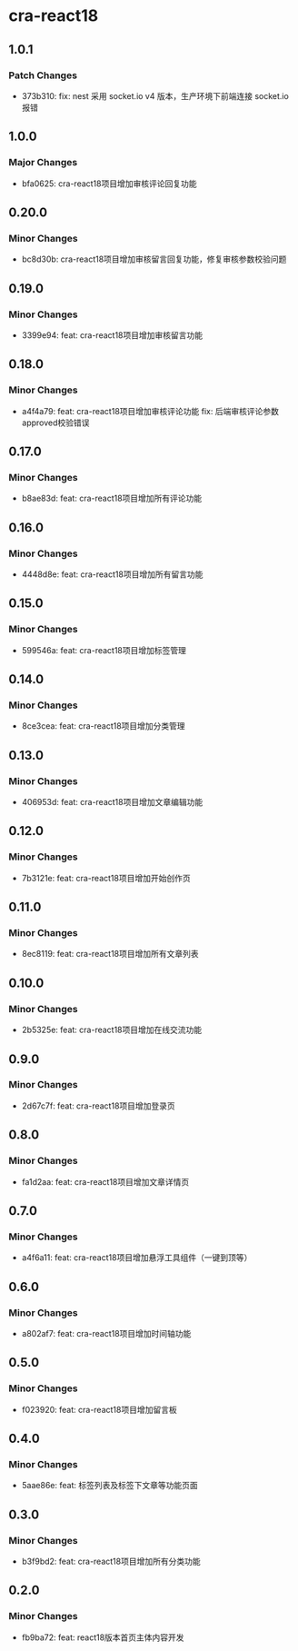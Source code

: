 # cra-react18

## 1.0.1

### Patch Changes

-   373b310: fix: nest 采用 socket.io v4 版本，生产环境下前端连接 socket.io 报错

## 1.0.0

### Major Changes

-   bfa0625: cra-react18项目增加审核评论回复功能

## 0.20.0

### Minor Changes

-   bc8d30b: cra-react18项目增加审核留言回复功能，修复审核参数校验问题

## 0.19.0

### Minor Changes

-   3399e94: feat: cra-react18项目增加审核留言功能

## 0.18.0

### Minor Changes

-   a4f4a79: feat: cra-react18项目增加审核评论功能
    fix: 后端审核评论参数approved校验错误

## 0.17.0

### Minor Changes

-   b8ae83d: feat: cra-react18项目增加所有评论功能

## 0.16.0

### Minor Changes

-   4448d8e: feat: cra-react18项目增加所有留言功能

## 0.15.0

### Minor Changes

-   599546a: feat: cra-react18项目增加标签管理

## 0.14.0

### Minor Changes

-   8ce3cea: feat: cra-react18项目增加分类管理

## 0.13.0

### Minor Changes

-   406953d: feat: cra-react18项目增加文章编辑功能

## 0.12.0

### Minor Changes

-   7b3121e: feat: cra-react18项目增加开始创作页

## 0.11.0

### Minor Changes

-   8ec8119: feat: cra-react18项目增加所有文章列表

## 0.10.0

### Minor Changes

-   2b5325e: feat: cra-react18项目增加在线交流功能

## 0.9.0

### Minor Changes

-   2d67c7f: feat: cra-react18项目增加登录页

## 0.8.0

### Minor Changes

-   fa1d2aa: feat: cra-react18项目增加文章详情页

## 0.7.0

### Minor Changes

-   a4f6a11: feat: cra-react18项目增加悬浮工具组件（一键到顶等）

## 0.6.0

### Minor Changes

-   a802af7: feat: cra-react18项目增加时间轴功能

## 0.5.0

### Minor Changes

-   f023920: feat: cra-react18项目增加留言板

## 0.4.0

### Minor Changes

-   5aae86e: feat: 标签列表及标签下文章等功能页面

## 0.3.0

### Minor Changes

-   b3f9bd2: feat: cra-react18项目增加所有分类功能

## 0.2.0

### Minor Changes

-   fb9ba72: feat: react18版本首页主体内容开发
